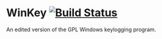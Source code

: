 # WinKey [![Build Status](https://travis-ci.org/JH05/WinKey.svg?branch=master)](https://travis-ci.org/JH05/WinKey)

An edited version of the GPL Windows keylogging program.
